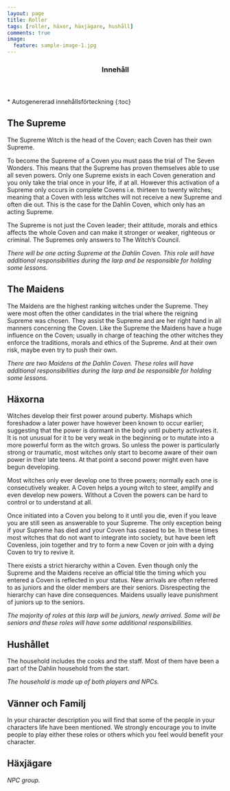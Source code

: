 ```yaml
---
layout: page
title: Roller
tags: [roller, häxor, häxjägare, hushåll]
comments: true
image:
  feature: sample-image-1.jpg
---
```


<section id="table-of-contents" class="toc">
  <header>
    <h3>Innehåll</h3>
  </header>
<div id="drawer" markdown="1">
*  Autogenererad innehållsförteckning
{:toc}
</div>
</section><!-- /#table-of-contents -->

## The Supreme

The Supreme Witch is the head of the Coven; each Coven has their own Supreme. 

To become the Supreme of a Coven you must pass the trial of The Seven Wonders. This means that the Supreme has proven themselves able to use all seven powers. Only one Supreme exists in each Coven generation and you only take the trial once in your life, if at all. However this activation of a Supreme only occurs in complete Covens i.e. thirteen to twenty witches; meaning that a Coven with less witches will not receive a new Supreme and often die out. This is the case for the Dahlin Coven, which only has an acting Supreme.

The Supreme is not just the Coven leader; their attitude, morals and ethics affects the whole Coven and can make it stronger or weaker, righteous or criminal. The Supremes only answers to The Witch’s Council.

*There will be one acting Supreme at the Dahlin Coven. This role will have additional responsibilities during the larp and be responsible for holding some lessons.*

## The Maidens

The Maidens are the highest ranking witches under the Supreme. They were most often the other candidates in the trial where the reigning Supreme was chosen. They assist the Supreme and are her right hand in all manners concerning the Coven. Like the Supreme the Maidens have a huge influence on the Coven; usually in charge of teaching the other witches they enforce the traditions, morals and ethics of the Supreme. And at their own risk, maybe even try to push their own.

*There are two Maidens at the Dahlin Coven. These roles will have additional responsibilities during the larp and be responsible for holding some lessons.*

## Häxorna

Witches develop their first power around puberty. Mishaps which foreshadow a later power have however been known to occur earlier; suggesting that the power is dormant in the body until puberty activates it. It is not unusual for it to be very weak in the beginning or to mutate into a more powerful form as the witch grows. So unless the power is particularly strong or traumatic, most witches only start to become aware of their own power in their late teens. At that point a second power might even have begun developing.

Most witches only ever develop one to three powers; normally each one is consecutively weaker. A Coven helps a young witch to steer, amplify and even develop new powers. Without a Coven the powers can be hard to control or to understand at all. 

Once initiated into a Coven you belong to it until you die, even if you leave you are still seen as answerable to your Supreme. The only exception being if your Supreme has died and your Coven has ceased to be. In these times most witches that do not want to integrate into society, but have been left Covenless, join together and try to form a new Coven or join with a dying Coven to try to revive it. 

There exists a strict hierarchy within a Coven. Even though only the Supreme and the Maidens receive an official title the timing which you entered a Coven is reflected in your status. New arrivals are often referred to as juniors and the older members are their seniors. Disrespecting the hierarchy can have dire consequences. Maidens usually leave punishment of juniors up to the seniors.

*The majority of roles at this larp will be juniors, newly arrived. Some will be seniors and these roles will have some additional responsibilities.*

## Hushållet

The household includes the cooks and the staff. Most of them have been a part of the Dahlin household from the start. 

*The household is made up of both players and NPCs.*

## Vänner och Familj

In your character description you will find that some of the people in your characters life have been mentioned. We strongly encourage you to invite people to play either these roles or others which you feel would benefit your character. 

## Häxjägare

*NPC group.*
